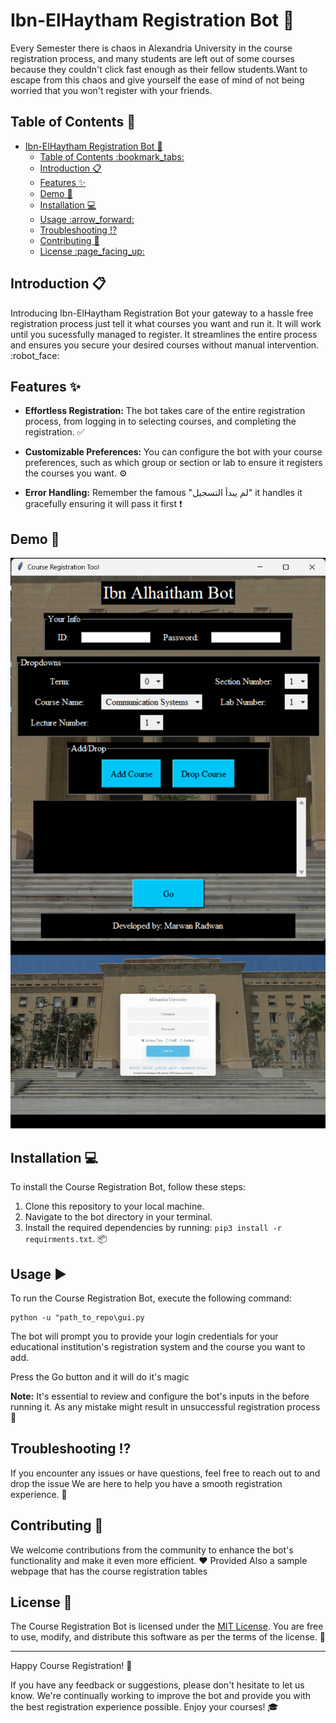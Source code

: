 # Ibn-ElHaytham Registration Bot :robot:

Every Semester there is chaos in Alexandria University in the course registration process, and many students are left out of  some courses because they couldn't click fast enough as their fellow students.Want to escape from this chaos and give yourself the ease of mind of not being worried that you won't register with your friends.

## Table of Contents :bookmark_tabs:

- [Ibn-ElHaytham Registration Bot :robot:](#ibn-elhaytham-registration-bot-robot)
  - [Table of Contents :bookmark\_tabs:](#table-of-contents-bookmark_tabs)
  - [Introduction :clipboard:](#introduction-clipboard)
  - [Features :sparkles:](#features-sparkles)
  - [Demo 📸](#demo-)
  - [Installation :computer:](#installation-computer)
  - [Usage :arrow\_forward:](#usage-arrow_forward)
  - [Troubleshooting :interrobang:](#troubleshooting-interrobang)
  - [Contributing :handshake:](#contributing-handshake)
  - [License :page\_facing\_up:](#license-page_facing_up)

## Introduction :clipboard:


Introducing Ibn-ElHaytham Registration Bot your gateway to a hassle free registration process just tell it what courses you want and run it. It will work until you sucessfully managed to register. It streamlines the entire process and ensures you secure your desired courses without manual intervention. :robot_face:

## Features :sparkles:

- **Effortless Registration:** The bot takes care of the entire registration process, from logging in to selecting courses, and completing the registration. :white_check_mark:

- **Customizable Preferences:** You can configure the bot with your course preferences, such as which group or section or lab to ensure it registers the courses you want. :gear:

- **Error Handling:** Remember the famous "لم يبدأ التسجيل" it handles it gracefully ensuring it will pass it first  :exclamation:

## Demo 📸
<p align="center" width="100%">
<img src="screenshots/gui.png" align="center">
<img src="screenshots/demo.gif" height=300px>
</p>  

## Installation :computer:

To install the Course Registration Bot, follow these steps:

1. Clone this repository to your local machine.
2. Navigate to the bot directory in your terminal.
3. Install the required dependencies by running: `pip3 install -r requirments.txt`. :package:

## Usage :arrow_forward:

To run the Course Registration Bot, execute the following command:

```
python -u "path_to_repo\gui.py
```

The bot will prompt you to provide your login credentials for your educational institution's registration system and the course you want to add.

Press the Go button and it will do it's magic

**Note:** It's essential to review and configure the bot's inputs in the  before running it. As any mistake might result in unsuccessful registration process :memo:



## Troubleshooting :interrobang:

If you encounter any issues or have questions, feel free to reach out to and drop the issue We are here to help you have a smooth registration experience. :raised_hands:

## Contributing :handshake:

We welcome contributions from the community to enhance the bot's functionality and make it even more efficient. :heart:
Provided Also a sample webpage that has the course registration tables

## License :page_facing_up:

The Course Registration Bot is licensed under the [MIT License](LICENSE). You are free to use, modify, and distribute this software as per the terms of the license. :scroll:

---

Happy Course Registration! :partying_face:

If you have any feedback or suggestions, please don't hesitate to let us know. We're continually working to improve the bot and provide you with the best registration experience possible. Enjoy your courses! :mortar_board:
